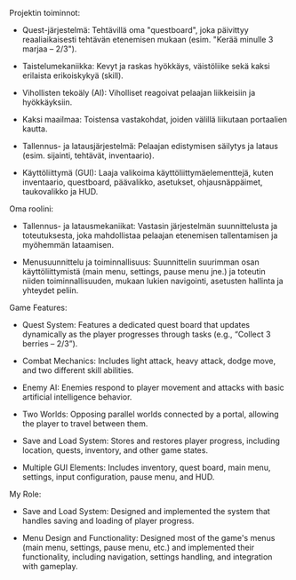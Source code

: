 Projektin toiminnot:

- Quest-järjestelmä: Tehtävillä oma "questboard", joka päivittyy reaaliaikaisesti tehtävän etenemisen mukaan (esim. "Kerää minulle 3 marjaa – 2/3").

- Taistelumekaniikka: Kevyt ja raskas hyökkäys, väistöliike sekä kaksi erilaista erikoiskykyä (skill).

- Vihollisten tekoäly (AI): Viholliset reagoivat pelaajan liikkeisiin ja hyökkäyksiin.

- Kaksi maailmaa: Toistensa vastakohdat, joiden välillä liikutaan portaalien kautta.

- Tallennus- ja latausjärjestelmä: Pelaajan edistymisen säilytys ja lataus (esim. sijainti, tehtävät, inventaario).

- Käyttöliittymä (GUI): Laaja valikoima käyttöliittymäelementtejä, kuten inventaario, questboard, päävalikko, asetukset, ohjausnäppäimet, taukovalikko ja HUD.

Oma roolini:
- Tallennus- ja latausmekaniikat: Vastasin järjestelmän suunnittelusta ja toteutuksesta, joka mahdollistaa pelaajan etenemisen tallentamisen ja myöhemmän lataamisen.

- Menusuunnittelu ja toiminnallisuus: Suunnittelin suurimman osan käyttöliittymistä (main menu, settings, pause menu jne.) ja toteutin niiden toiminnallisuuden, mukaan lukien navigointi, asetusten hallinta ja yhteydet peliin.



Game Features:
- Quest System: Features a dedicated quest board that updates dynamically as the player progresses through tasks (e.g., “Collect 3 berries – 2/3”).

- Combat Mechanics: Includes light attack, heavy attack, dodge move, and two different skill abilities.

- Enemy AI: Enemies respond to player movement and attacks with basic artificial intelligence behavior.

- Two Worlds: Opposing parallel worlds connected by a portal, allowing the player to travel between them.

- Save and Load System: Stores and restores player progress, including location, quests, inventory, and other game states.

- Multiple GUI Elements: Includes inventory, quest board, main menu, settings, input configuration, pause menu, and HUD.

My Role:
- Save and Load System: Designed and implemented the system that handles saving and loading of player progress.

- Menu Design and Functionality: Designed most of the game's menus (main menu, settings, pause menu, etc.) and implemented their functionality, including navigation, settings handling, and integration with gameplay.
